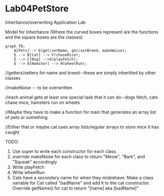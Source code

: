 # Lab04PetStore
Inheritance/overwriting Application Lab

Model for Inheritance (Where the curved boxes represent are the functions and the square boxes are the classes)
```mermaid
graph TD;
    A[Pets]--> E(get/setName, get/setBreed, makeNoise);
    E --> B[Cat] --> F(chaseMice);
    E --> C[Dog] -->G(playFetch);
    E --> D[Hamster] --> H(wheelRun);
```

//getters/setters for name and breed--these are simply inheritted by other classes

//makeNoise -- to be overwritten

//each animal gets at least one special task that it can do--dogs fetch, cats chase mice, hamsters run on wheels

//Maybe they have to make a function for main that generates an array list of pets or something

//Either that or maybe cat uses array lists/regular arrays to store mice it has caught


TODO:
1. Use super to write each constructor for each class. 
2. override makeNoise for each class to return "Meow", "Bark", and "Squeak" accordingly
3. Write playFetch
5. Write wheelRun
6. Cats have a secondary name for when they misbehave. Make a class variable for Cat called "badName" and add it to the cat constructor. Override getName() for cat to return "[name] aka [badName]"
